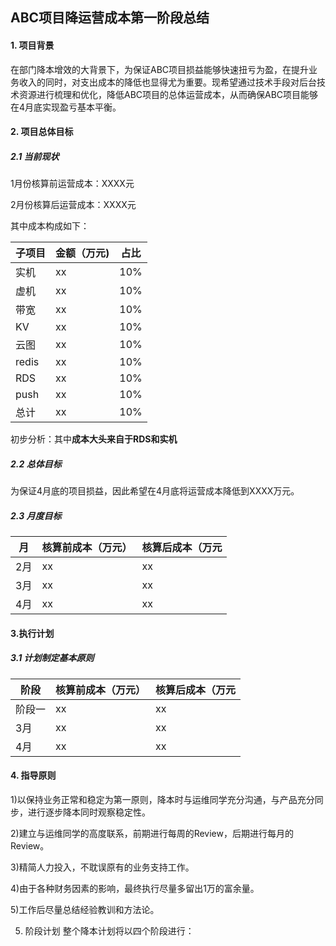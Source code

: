 ## ABC项目降运营成本第一阶段总结

#### 1. 项目背景

在部门降本增效的大背景下，为保证ABC项目损益能够快速扭亏为盈，在提升业务收入的同时，对支出成本的降低也显得尤为重要。现希望通过技术手段对后台技术资源进行梳理和优化，降低ABC项目的总体运营成本，从而确保ABC项目能够在4月底实现盈亏基本平衡。

#### 2. 项目总体目标

##### 2.1 当前现状

1月份核算前运营成本：XXXX元

2月份核算后运营成本：XXXX元

其中成本构成如下：

|子项目      |金额（万元)|占比|
|---|---|---|
|实机|xx|10%|
|虚机|xx|10%|
|带宽|xx|10%|
|KV|xx|10%|
|云图|xx|10%|
|redis|xx|10%|
|RDS|xx|10%|
|push|xx|10%|
|总计|xx|10%|

初步分析：其中**成本大头来自于RDS和实机**

##### 2.2 总体目标

为保证4月底的项目损益，因此希望在4月底将运营成本降低到XXXX万元。

##### 2.3 月度目标

|月      |核算前成本（万元）|核算后成本（万元|
|---|---|---|
|2月|xx|xx|
|3月|xx|xx|
|4月|xx|xx|

#### 3.执行计划

##### 3.1 计划制定基本原则

|阶段      |核算前成本（万元）|核算后成本（万元|
|---|---|---|
|阶段一 |xx|xx|
|3月|xx|xx|
|4月|xx|xx|


#### 4. 指导原则

1)以保持业务正常和稳定为第一原则，降本时与运维同学充分沟通，与产品充分同步，进行逐步降本同时观察稳定性。

2)建立与运维同学的高度联系，前期进行每周的Review，后期进行每月的Review。

3)精简人力投入，不耽误原有的业务支持工作。

4)由于各种财务因素的影响，最终执行尽量多留出1万的富余量。

5)工作后尽量总结经验教训和方法论。

5. 阶段计划
整个降本计划将以四个阶段进行：
